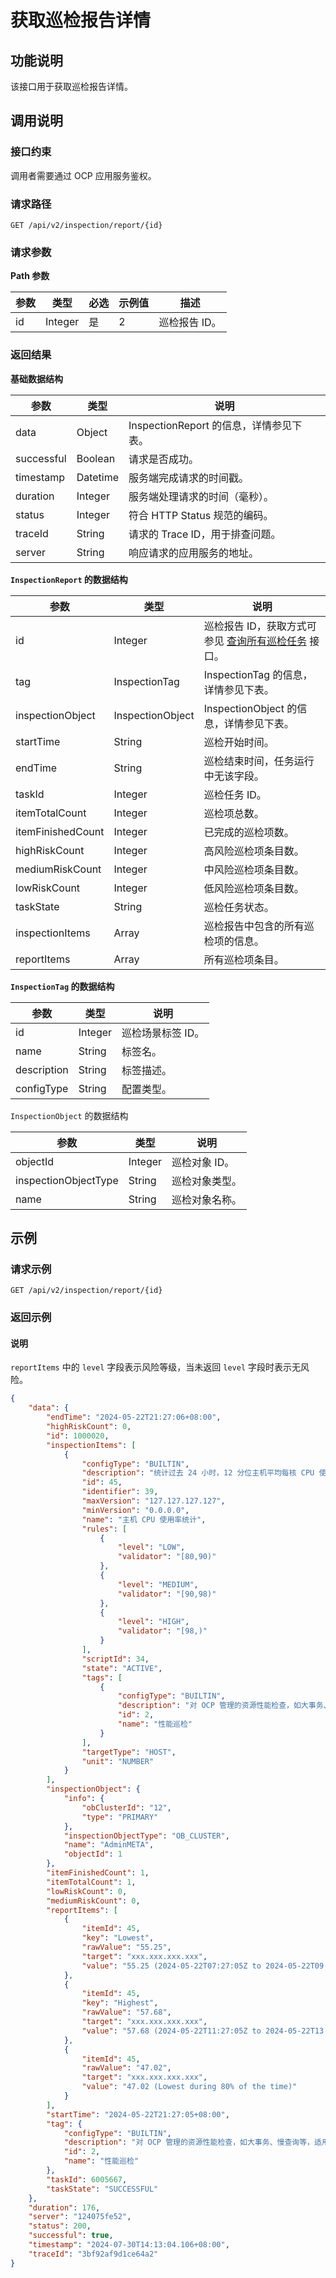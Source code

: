 # 获取巡检报告详情

## 功能说明

该接口用于获取巡检报告详情。

## 调用说明

### 接口约束

调用者需要通过 OCP 应用服务鉴权。

### 请求路径

`GET /api/v2/inspection/report/{id}`

### 请求参数

**Path 参数**

|  参数  |  类型  |  必选  |  示例值  |  描述  |
|--------|--------|--------|----------|--------|
|  id  |  Integer  |  是  | 2   |  巡检报告 ID。  |

### 返回结果

**基础数据结构**

|  参数  |  类型  | 说明          |
|--------|--------|----------------------------------|
|  data  |  Object  | InspectionReport 的信息，详情参见下表。 |
|  successful  |  Boolean | 请求是否成功。                          |
|  timestamp |  Datetime  | 服务端完成请求的时间戳。                     |
|  duration |  Integer  | 服务端处理请求的时间（毫秒）。                  |
|  status |  Integer  | 符合 HTTP Status 规范的编码。            |
|  traceId |  String  | 请求的 Trace ID，用于排查问题。             |
|  server  |  String  | 响应请求的应用服务的地址。                    |

**`InspectionReport` 的数据结构**

|  参数  |  类型  |  说明  |
|--------|--------|--------|
|  id  |  Integer  |  巡检报告 ID，获取方式可参见 [查询所有巡检任务](100.get-all-inspection-task.md) 接口。  |
|  tag  |  InspectionTag  |  InspectionTag 的信息，详情参见下表。  |
|  inspectionObject  |  InspectionObject  |  InspectionObject 的信息，详情参见下表。  |
|  startTime  |  String  |  巡检开始时间。  |
|  endTime  |  String  |  巡检结束时间，任务运行中无该字段。  |
|  taskId  |  Integer  |  巡检任务 ID。  |
|  itemTotalCount  |  Integer  |  巡检项总数。  |
|  itemFinishedCount  |  Integer  |  已完成的巡检项数。  |
|  highRiskCount  |  Integer  |  高风险巡检项条目数。  |
|  mediumRiskCount  |  Integer  |  中风险巡检项条目数。  |
|  lowRiskCount  |  Integer  |  低风险巡检项条目数。  |
|  taskState  |  String  |  巡检任务状态。  |
|  inspectionItems  |  Array  |  巡检报告中包含的所有巡检项的信息。  |
|  reportItems  |  Array  |  所有巡检项条目。  |

**`InspectionTag` 的数据结构**

|  参数  |  类型  |  说明  |
|--------|---------|-------|
|  id  |  Integer  |  巡检场景标签 ID。   |
|  name  |  String  |  标签名。  |
|  description  |  String  |  标签描述。  |
|  configType  |  String  |  配置类型。  |

`InspectionObject` 的数据结构

|  参数  |  类型  |  说明  |
|--------|--------|--------|
|  objectId  |  Integer  |  巡检对象 ID。  |
|  inspectionObjectType  |  String  |  巡检对象类型。  |
|  name  |  String  |  巡检对象名称。  |

## 示例

### 请求示例

`GET /api/v2/inspection/report/{id}`

### 返回示例

<main id="notice" type='explain'>
<h4>说明</h4>
<p><code>reportItems</code> 中的 <code>level</code> 字段表示风险等级，当未返回 <code>level</code> 字段时表示无风险。</p>
</main>

```JSON
{
    "data": {
        "endTime": "2024-05-22T21:27:06+08:00",
        "highRiskCount": 0,
        "id": 1000020,
        "inspectionItems": [
            {
                "configType": "BUILTIN",
                "description": "统计过去 24 小时，12 分位主机平均每核 CPU 使用率最高时段、最低时段以及 80% 的时间里所处的水平（即 80% 的时间里都处于该水平之上）",
                "id": 45,
                "identifier": 39,
                "maxVersion": "127.127.127.127",
                "minVersion": "0.0.0.0",
                "name": "主机 CPU 使用率统计",
                "rules": [
                    {
                        "level": "LOW",
                        "validator": "[80,90)"
                    },
                    {
                        "level": "MEDIUM",
                        "validator": "[90,98)"
                    },
                    {
                        "level": "HIGH",
                        "validator": "[98,)"
                    }
                ],
                "scriptId": 34,
                "state": "ACTIVE",
                "tags": [
                    {
                        "configType": "BUILTIN",
                        "description": "对 OCP 管理的资源性能检查，如大事务、慢查询等，适用于性能分析工作。",
                        "id": 2,
                        "name": "性能巡检"
                    }
                ],
                "targetType": "HOST",
                "unit": "NUMBER"
            }
        ],
        "inspectionObject": {
            "info": {
                "obClusterId": "12",
                "type": "PRIMARY"
            },
            "inspectionObjectType": "OB_CLUSTER",
            "name": "AdminMETA",
            "objectId": 1
        },
        "itemFinishedCount": 1,
        "itemTotalCount": 1,
        "lowRiskCount": 0,
        "mediumRiskCount": 0,
        "reportItems": [
            {
                "itemId": 45,
                "key": "Lowest",
                "rawValue": "55.25",
                "target": "xxx.xxx.xxx.xxx",
                "value": "55.25 (2024-05-22T07:27:05Z to 2024-05-22T09:27:05Z)"
            },
            {
                "itemId": 45,
                "key": "Highest",
                "rawValue": "57.68",
                "target": "xxx.xxx.xxx.xxx",
                "value": "57.68 (2024-05-22T11:27:05Z to 2024-05-22T13:27:05Z)"
            },
            {
                "itemId": 45,
                "rawValue": "47.02",
                "target": "xxx.xxx.xxx.xxx",
                "value": "47.02 (Lowest during 80% of the time)"
            }
        ],
        "startTime": "2024-05-22T21:27:05+08:00",
        "tag": {
            "configType": "BUILTIN",
            "description": "对 OCP 管理的资源性能检查，如大事务、慢查询等，适用于性能分析工作。",
            "id": 2,
            "name": "性能巡检"
        },
        "taskId": 6005667,
        "taskState": "SUCCESSFUL"
    },
    "duration": 176,
    "server": "124075fe52",
    "status": 200,
    "successful": true,
    "timestamp": "2024-07-30T14:13:04.106+08:00",
    "traceId": "3bf92af9d1ce64a2"
}
```
